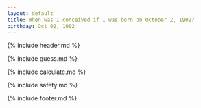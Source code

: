 ```yaml
---
layout: default
title: When was I conceived if I was born on October 2, 1902?
birthday: Oct 02, 1902
---
```


{% include header.md %}

{% include guess.md %}

{% include calculate.md %}

{% include safety.md %}

{% include footer.md %}



